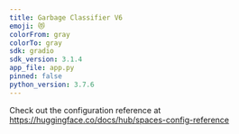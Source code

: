 ```yaml
---
title: Garbage Classifier V6
emoji: 😻
colorFrom: gray
colorTo: gray
sdk: gradio
sdk_version: 3.1.4
app_file: app.py
pinned: false
python_version: 3.7.6
---
```


Check out the configuration reference at https://huggingface.co/docs/hub/spaces-config-reference
